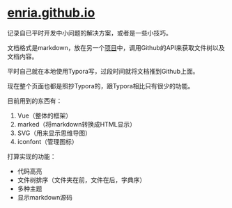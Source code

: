 # [enria.github.io](https://enria.github.io)

记录自已平时开发中小问题的解决方案，或者是一些小技巧。

文档格式是markdown，放在另一个[项目](https://github.com/enria/tree-markdown-note)中，调用Github的API来获取文件树以及文档内容。

平时自己就在本地使用Typora写，过段时间就将文档推到Github上面。

现在整个页面也都是照抄Typora的，跟Typora相比只有很少的功能。

目前用到的东西有：

1. Vue（整体的框架）
2. marked（将markdown转换成HTML显示）
3. SVG（用来显示思维导图）
4. iconfont（管理图标）

打算实现的功能：

+ 代码高亮
+ 文件树排序（文件夹在前，文件在后，字典序）
+ 多种主题
+ 显示markdown源码
